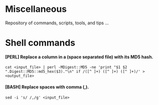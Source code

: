 # Miscellaneous
Repository of commands, scripts, tools, and tips ... 


# Shell commands

#### [PERL] Replace a column in a (space separated file) with its MD5 hash.
```
cat <input_file> | perl -MDigest::MD5 -ne 'print "$1 $2 ".Digest::MD5::md5_hex($3)."\n" if /([^ ]+) ([^ ]+) ([^ ]+)/' > <output_file>
```
#### [BASH] Replace spaces with comma (,).
```
sed -i 's/ /,/g' <input_file>
```
